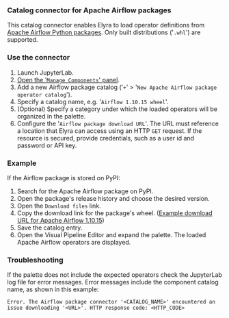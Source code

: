 ### Catalog connector for Apache Airflow packages

This catalog connector enables Elyra to load operator definitions from [Apache Airflow Python packages](https://airflow.apache.org/docs/apache-airflow/stable/_api/airflow/operators/index.html). Only built distributions ('`.whl`') are supported.

### Use the connector

1. Launch JupyterLab.
1. [Open the '`Manage Components`' panel](
https://elyra.readthedocs.io/en/stable/user_guide/pipeline-components.html#managing-custom-components-using-the-jupyterlab-ui).
1. Add a new Airflow package catalog ('`+`' > '`New Apache Airflow package operator catalog`').
1. Specify a catalog name, e.g. '`Airflow 1.10.15 wheel`'.
1. (Optional) Specify a category under which the loaded operators will be organized in the palette.
1. Configure the '`Airflow package download URL`'. The URL must reference a location that Elyra can access using an HTTP `GET` request. If the resource is secured, provide credentials, such as a user id and password or API key.

### Example

If the Airflow package is stored on PyPI:
   1. Search for the Apache Airflow package on PyPI.
   1. Open the package's release history and choose the desired version.
   1. Open the `Download files` link.
   1. Copy the download link for the package's wheel. ([Example download URL for Apache Airflow 1.10.15](https://files.pythonhosted.org/packages/f0/3a/f5ce74b2bdbbe59c925bb3398ec0781b66a64b8a23e2f6adc7ab9f1005d9/apache_airflow-1.10.15-py2.py3-none-any.whl))
1. Save the catalog entry.
1. Open the Visual Pipeline Editor and expand the palette. The loaded Apache Airflow operators are displayed.

### Troubleshooting

If the palette does not include the expected operators check the JupyterLab log file for error messages. Error messages include the component catalog name, as shown in this example:
```
Error. The Airflow package connector '<CATALOG_NAME>' encountered an issue downloading '<URL>'. HTTP response code: <HTTP_CODE>
```